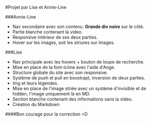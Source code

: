 #Projet par Lise et Annie-Line

###Annie-Line

* Nav secondaire avec son contenu. **Grande div noire** sur le côté.
* Partie blanche contenant la video.
* Responsive intérieur de ses deux parties.
* Hover sur les images, soit les striures sur images.

###Lise

* Nav principale avec les hovers + bouton de loupe de recherche.
* Mise en place de la font-icône avec l'aide d'Ange.
* Structure globale du site avec son responsive.
* Système de push et pull en boostrapt, inversion de deux parties.
* Img et leurs légendes.
* Mise en place de l'image striée avec un système d'invisible et de hidden, l'image uniquement là en MD.
* Section blanche contenant des informations sans la video.
* Création du Markdown

####Bon courage pour la correction =D